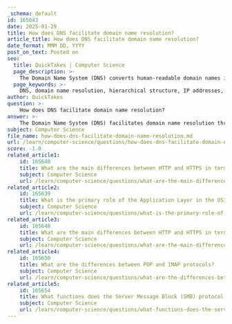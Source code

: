 ```yaml
---
_schema: default
id: 165643
date: 2025-01-29
title: How does DNS facilitate domain name resolution?
article_title: How does DNS facilitate domain name resolution?
date_format: MMM DD, YYYY
post_on_text: Posted on
seo:
  title: QuickTakes | Computer Science
  page_description: >-
    The Domain Name System (DNS) converts human-readable domain names into IP addresses through a hierarchical process involving DNS resolvers and authoritative servers, facilitating efficient internet resource access.
  page_keywords: >-
    DNS, domain name resolution, hierarchical structure, IP addresses, DNS query process, DNS resolver, authoritative DNS server, resource records, A Records, AAAA Records, MX Records, NS Records, caching, UDP, TCP, internet resources
author: QuickTakes
question: >-
    How does DNS facilitate domain name resolution?
answer: >-
    The Domain Name System (DNS) facilitates domain name resolution through a hierarchical structure that translates human-readable domain names into IP addresses, which are necessary for locating resources on the internet. Here’s a detailed explanation of how this process works:\n\n1. **Hierarchical Structure**: DNS is organized in a hierarchical manner, with different levels of domains. At the top are the root servers, followed by top-level domains (TLDs) such as .com, .org, and country-specific domains like .au. Each DNS server is responsible for a specific portion of this hierarchy, managing name-to-IP mappings for its designated zone.\n\n2. **DNS Query Process**:\n   - When a user enters a domain name (e.g., www.cisco.com) into a web browser, the request is sent to a DNS resolver, typically provided by the user's Internet Service Provider (ISP).\n   - The resolver first checks its local cache to see if it has the corresponding IP address for the requested domain. If it does, it returns the IP address to the client.\n   - If the resolver does not have the IP address cached, it initiates a query to the DNS hierarchy. It starts by querying a root DNS server, which directs it to the appropriate TLD server (e.g., the .com server).\n   - The TLD server then points the resolver to the authoritative DNS server for the specific domain (e.g., cisco.com).\n\n3. **Authoritative DNS Server**: The authoritative DNS server holds the actual DNS records for the domain. It contains various types of resource records, such as:\n   - **A Records**: Maps a domain name to an IPv4 address.\n   - **AAAA Records**: Maps a domain name to an IPv6 address.\n   - **MX Records**: Specifies mail exchange servers for the domain.\n   - **NS Records**: Indicates the authoritative name servers for the domain.\n\n4. **Response and Caching**: Once the authoritative server provides the IP address, the resolver caches this information for future queries to improve efficiency. The resolver then sends the IP address back to the client, allowing the browser to establish a connection to the web server associated with that IP address.\n\n5. **Protocol and Ports**: DNS operates primarily over UDP on port 53 for queries, but it can also use TCP for tasks that require reliable transmission, such as zone transfers between DNS servers.\n\nIn summary, DNS plays a crucial role in enabling users to access websites using easy-to-remember domain names instead of numerical IP addresses, streamlining the process of locating resources on the internet through a structured and efficient resolution mechanism.
subject: Computer Science
file_name: how-does-dns-facilitate-domain-name-resolution.md
url: /learn/computer-science/questions/how-does-dns-facilitate-domain-name-resolution
score: -1.0
related_article1:
    id: 165648
    title: What are the main differences between HTTP and HTTPS in terms of security?
    subject: Computer Science
    url: /learn/computer-science/questions/what-are-the-main-differences-between-http-and-https-in-terms-of-security
related_article2:
    id: 165639
    title: What is the primary role of the Application Layer in the OSI model?
    subject: Computer Science
    url: /learn/computer-science/questions/what-is-the-primary-role-of-the-application-layer-in-the-osi-model
related_article3:
    id: 165648
    title: What are the main differences between HTTP and HTTPS in terms of security?
    subject: Computer Science
    url: /learn/computer-science/questions/what-are-the-main-differences-between-http-and-https-in-terms-of-security
related_article4:
    id: 165650
    title: What are the differences between POP and IMAP protocols?
    subject: Computer Science
    url: /learn/computer-science/questions/what-are-the-differences-between-pop-and-imap-protocols
related_article5:
    id: 165654
    title: What functions does the Server Message Block (SMB) protocol provide?
    subject: Computer Science
    url: /learn/computer-science/questions/what-functions-does-the-server-message-block-smb-protocol-provide
---
```


&nbsp;